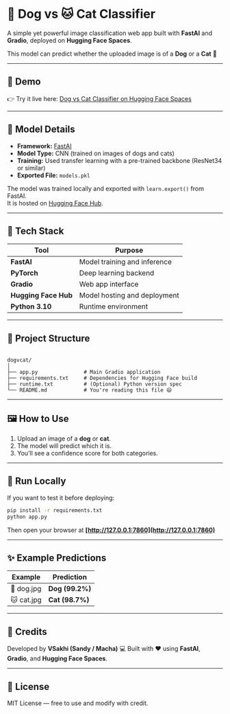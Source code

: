 
# 🐶 Dog vs 🐱 Cat Classifier

A simple yet powerful image classification web app built with **FastAI** and **Gradio**, deployed on **Hugging Face Spaces**.

This model can predict whether the uploaded image is of a **Dog** or a **Cat** 🐾

---

## 🚀 Demo
👉 Try it live here: [Dog vs Cat Classifier on Hugging Face Spaces](https://huggingface.co/spaces/VSakhi/dogvcat)

---

## 🧠 Model Details

- **Framework:** [FastAI](https://docs.fast.ai/)
- **Model Type:** CNN (trained on images of dogs and cats)
- **Training:** Used transfer learning with a pre-trained backbone (ResNet34 or similar)
- **Exported File:** `models.pkl`

The model was trained locally and exported with `learn.export()` from FastAI.  
It is hosted on [Hugging Face Hub](https://huggingface.co/VSakhi/dogvcat).

---

## 🧩 Tech Stack

| Tool | Purpose |
|------|----------|
| **FastAI** | Model training and inference |
| **PyTorch** | Deep learning backend |
| **Gradio** | Web app interface |
| **Hugging Face Hub** | Model hosting and deployment |
| **Python 3.10** | Runtime environment |

---

## 🧰 Project Structure

```

dogvcat/
│
├── app.py               # Main Gradio application
├── requirements.txt     # Dependencies for Hugging Face build
├── runtime.txt          # (Optional) Python version spec
└── README.md            # You're reading this file 😄

````

---

## 🖼️ How to Use

1. Upload an image of a **dog** or **cat**.
2. The model will predict which it is.
3. You’ll see a confidence score for both categories.

---

## 🧪 Run Locally

If you want to test it before deploying:

```bash
pip install -r requirements.txt
python app.py
````

Then open your browser at **[http://127.0.0.1:7860](http://127.0.0.1:7860)**

---

## ✨ Example Predictions

| Example    | Prediction      |
| ---------- | --------------- |
| 🐶 dog.jpg | **Dog (99.2%)** |
| 🐱 cat.jpg | **Cat (98.7%)** |

---

## 🙌 Credits

Developed by **VSakhi (Sandy / Macha)** 💻
Built with ❤️ using **FastAI**, **Gradio**, and **Hugging Face Spaces**.

---

## 📜 License

MIT License — free to use and modify with credit.



